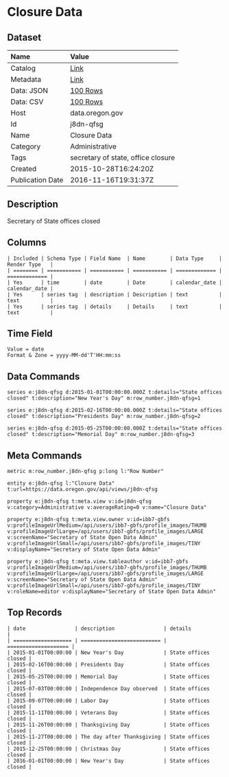 # Closure Data

## Dataset

| Name | Value |
| :--- | :---- |
| Catalog | [Link](https://catalog.data.gov/dataset/closure-data) |
| Metadata | [Link](https://data.oregon.gov/api/views/j8dn-qfsg) |
| Data: JSON | [100 Rows](https://data.oregon.gov/api/views/j8dn-qfsg/rows.json?max_rows=100) |
| Data: CSV | [100 Rows](https://data.oregon.gov/api/views/j8dn-qfsg/rows.csv?max_rows=100) |
| Host | data.oregon.gov |
| Id | j8dn-qfsg |
| Name | Closure Data |
| Category | Administrative |
| Tags | secretary of state, office closure |
| Created | 2015-10-28T16:24:20Z |
| Publication Date | 2016-11-16T19:31:37Z |

## Description

Secretary of State offices closed

## Columns

```ls
| Included | Schema Type | Field Name  | Name        | Data Type     | Render Type   |
| ======== | =========== | =========== | =========== | ============= | ============= |
| Yes      | time        | date        | Date        | calendar_date | calendar_date |
| Yes      | series tag  | description | Description | text          | text          |
| Yes      | series tag  | details     | Details     | text          | text          |
```

## Time Field

```ls
Value = date
Format & Zone = yyyy-MM-dd'T'HH:mm:ss
```

## Data Commands

```ls
series e:j8dn-qfsg d:2015-01-01T00:00:00.000Z t:details="State offices closed" t:description="New Year's Day" m:row_number.j8dn-qfsg=1

series e:j8dn-qfsg d:2015-02-16T00:00:00.000Z t:details="State offices closed" t:description="Presidents Day" m:row_number.j8dn-qfsg=2

series e:j8dn-qfsg d:2015-05-25T00:00:00.000Z t:details="State offices closed" t:description="Memorial Day" m:row_number.j8dn-qfsg=3
```

## Meta Commands

```ls
metric m:row_number.j8dn-qfsg p:long l:"Row Number"

entity e:j8dn-qfsg l:"Closure Data" t:url=https://data.oregon.gov/api/views/j8dn-qfsg

property e:j8dn-qfsg t:meta.view v:id=j8dn-qfsg v:category=Administrative v:averageRating=0 v:name="Closure Data"

property e:j8dn-qfsg t:meta.view.owner v:id=ibb7-gbfs v:profileImageUrlMedium=/api/users/ibb7-gbfs/profile_images/THUMB v:profileImageUrlLarge=/api/users/ibb7-gbfs/profile_images/LARGE v:screenName="Secretary of State Open Data Admin" v:profileImageUrlSmall=/api/users/ibb7-gbfs/profile_images/TINY v:displayName="Secretary of State Open Data Admin"

property e:j8dn-qfsg t:meta.view.tableauthor v:id=ibb7-gbfs v:profileImageUrlMedium=/api/users/ibb7-gbfs/profile_images/THUMB v:profileImageUrlLarge=/api/users/ibb7-gbfs/profile_images/LARGE v:screenName="Secretary of State Open Data Admin" v:profileImageUrlSmall=/api/users/ibb7-gbfs/profile_images/TINY v:roleName=editor v:displayName="Secretary of State Open Data Admin"
```

## Top Records

```ls
| date                | description                | details              | 
| =================== | ========================== | ==================== | 
| 2015-01-01T00:00:00 | New Year's Day             | State offices closed | 
| 2015-02-16T00:00:00 | Presidents Day             | State offices closed | 
| 2015-05-25T00:00:00 | Memorial Day               | State offices closed | 
| 2015-07-03T00:00:00 | Independence Day observed  | State offices closed | 
| 2015-09-07T00:00:00 | Labor Day                  | State offices closed | 
| 2015-11-11T00:00:00 | Veterans Day               | State offices closed | 
| 2015-11-26T00:00:00 | Thanksgiving Day           | State offices closed | 
| 2015-11-27T00:00:00 | The day after Thanksgiving | State offices closed | 
| 2015-12-25T00:00:00 | Christmas Day              | State offices closed | 
| 2016-01-01T00:00:00 | New Year's Day             | State offices closed | 
```